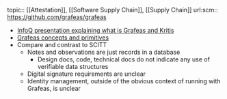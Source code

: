 topic:: [[Attestation]], [[Software Supply Chain]], [[Supply Chain]]
url:scm:: https://github.com/grafeas/grafeas

- [InfoQ presentation explaining what is Grafeas and Kritis](https://www.infoq.com/presentations/supply-grafeas-kritis/)
- [Grafeas concepts and primitives](https://github.com/grafeas/grafeas/blob/master/docs/grafeas_concepts.md)
- Compare and contrast to SCITT
	- Notes and observations are just records in a database
		- Design docs, code, technical docs do not indicate any use of verifiable data structures
	- Digital signature requirements are unclear
	- Identity management, outside of the obvious context of running with Grafeas, is unclear